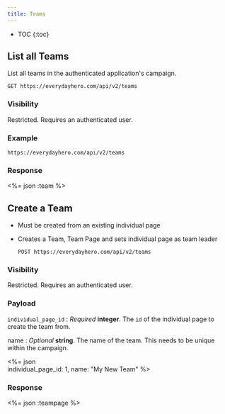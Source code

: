 ```yaml
---
title: Teams
---
```


* TOC
{:toc}

## List all Teams

List all teams in the authenticated application's campaign.

    GET https://everydayhero.com/api/v2/teams

### Visibility

Restricted. Requires an authenticated user.

### Example

    https://everydayhero.com/api/v2/teams

### Response

<%= json :team %>

## Create a Team


* Must be created from an existing individual page

* Creates a Team, Team Page and sets individual page as team leader


      POST https://everydayhero.com/api/v2/teams

### Visibility

Restricted. Requires an authenticated user.

### Payload

`individual_page_id`
: _Required_ **integer**. The `id` of the individual page to create the
team from.

name
: _Optional_ **string**. The name of the team. This needs to be unique
within the campaign.

<%= json \
  individual_page_id: 1,
  name: "My New Team"
%>

### Response
<%= json :teampage %>
